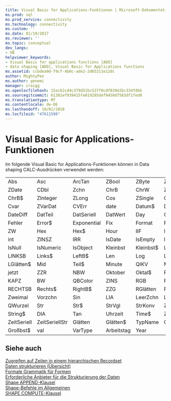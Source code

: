 ```yaml
---
title: Visual Basic for Applications-Funktionen | Microsoft-Dokumentation
ms.prod: sql
ms.prod_service: connectivity
ms.technology: connectivity
ms.custom: ''
ms.date: 01/19/2017
ms.reviewer: ''
ms.topic: conceptual
dev_langs:
- VB
helpviewer_keywords:
- Visual Basic for applications functions [ADO]
- data shaping [ADO], Visual Basic for Applications functions
ms.assetid: ccbdea9d-f9cf-4b0c-ade2-2d65311e12dc
author: MightyPen
ms.author: genemi
manager: craigg
ms.openlocfilehash: 15ac62cd4c379d51bc537f0cdf83942bc334fdbb
ms.sourcegitcommit: 61381ef939415fe019285def9450d7583df1fed0
ms.translationtype: MT
ms.contentlocale: de-DE
ms.lasthandoff: 10/01/2018
ms.locfileid: "47611598"
---
```

# <a name="visual-basic-for-applications-functions"></a>Visual Basic for Applications-Funktionen
Im folgende Visual Basic for Applications-Funktionen können in Data shaping CALC-Ausdrücken verwendet werden:  
  
|||||||  
|-|-|-|-|-|-|  
|Abs|Asc|ArcTan|ZBool|ZByte|ZCurrrency|  
|ZDate|CDbl|Zchn|ChrB|ChrW|Zchn$|  
|ChrB$|ZInteger|ZLong|Cos|ZSingle|CStr|  
|Cvar|ZVarDat|CVErr|date|Datum$|DateAdd|  
|DateDiff|DatTeil|DatSeriell|DatWert|Day|GDA|  
|Fehler|Error$|Exponential|Fix|Format|Format$|  
|ZW|Hex|Hex$|Hour|IIF|InStr|  
|int|ZINSZ|IRR|IsDate|IsEmpty|IsError|  
|IsNull|IsNumeric|IsObject|Kleinbst|Kleinbst$|Left|  
|LINKSB|Links$|LeftB$|Len|Log|LGlätten|  
|LGlätten$|Mid|Teil$|Minute|QIKV|Month|  
|jetzt|ZZR|NBW|Oktober|Oktal$|RMZ|  
|KAPZ|BW|QBColor|ZINS|RGB|Right|  
|RECHTSB|Rechts$|RightB$|ZZG|RGlätten|RTrim$|  
|Zweimal|Vorzchn|Sin|LIA|LeerZchn|LeerZchn$|  
|QWurzel|Str|Str$|StrVgl|StrKonv|Zeichenfolge|  
|String$|DIA|Tan|Uhrzeit|Time$|Zeitgeber|  
|ZeitSeriell|ZeitSeriellStr|Glätten|Glätten$|TypName|Großbst|  
|Großbst$|val|VarType|Arbeitstag|Year||  
  
## <a name="see-also"></a>Siehe auch  
 [Zugreifen auf Zeilen in einem hierarchischen Recordset](../../../ado/guide/data/accessing-rows-in-a-hierarchical-recordset.md)   
 [Daten strukturieren (Übersicht)](../../../ado/guide/data/data-shaping-overview.md)   
 [Formale Grammatik für Formen](../../../ado/guide/data/formal-shape-grammar.md)   
 [Erforderliche Anbieter für die Strukturierung der Daten](../../../ado/guide/data/required-providers-for-data-shaping.md)   
 [Shape APPEND-Klausel](../../../ado/guide/data/shape-append-clause.md)   
 [Shape-Befehle im Allgemeinen](../../../ado/guide/data/shape-commands-in-general.md)   
 [SHAPE COMPUTE-Klausel](../../../ado/guide/data/shape-compute-clause.md)
